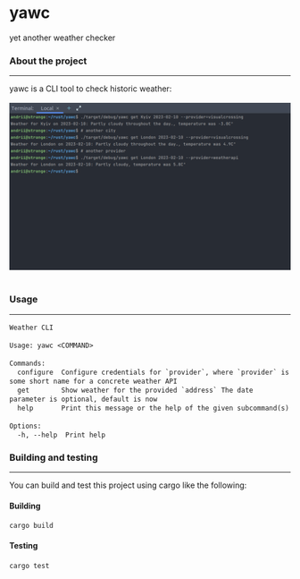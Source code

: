 # yawc
yet another weather checker

### About the project
<hr>
yawc is a CLI tool to check historic weather:
<br/><br/>
<img src="./screenshots/demo.png">
<br/><br/>

### Usage
<hr>

```shell
Weather CLI

Usage: yawc <COMMAND>

Commands:
  configure  Configure credentials for `provider`, where `provider` is some short name for a concrete weather API
  get        Show weather for the provided `address` The date parameter is optional, default is now
  help       Print this message or the help of the given subcommand(s)

Options:
  -h, --help  Print help

```

### Building and testing
<hr>
You can build and test this project using cargo like the following:

#### Building
```shell
cargo build
```

#### Testing
```shell
cargo test
```
